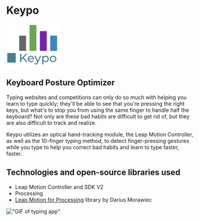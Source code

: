 # Keypo 
!["keypo logo"](/images/keypo_logo.png)
## Keyboard Posture Optimizer
Typing websites and competitions can only do so much with helping you learn to type quickly; they'll be able to see that you're pressing the right keys, but what's to stop you from using the same finger to handle half the keyboard? Not only are these bad habits are difficult to get rid of, but they are also difficult to track and realize.

Keypo utilizes an optical hand-tracking module, the Leap Motion Controller, as well as the 10-finger typing method, to detect finger-pressing gestures while you type to help you correct bad habits and learn to type faster, faster.

## Technologies and open-source libraries used
- Leap Motion Controller and SDK V2
- Processing
- [Leap Motion for Processing](https://github.com/nok/leap-motion-processing) library by Darius Morawiec

!["GIF of typing app"](/images/recording.gif)